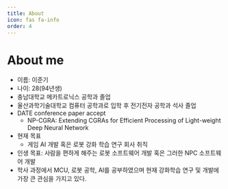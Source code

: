 ```yaml
---
title: About
icon: fas fa-info
order: 4
---
```


# About me
- 이름: 이준기
- 나이: 28(94년생)
- 충남대학교 메카트로닉스 공학과 졸업
- 울산과학기술대학교 컴퓨터 공학과로 입학 후 전기전자 공학과 석사 졸업
- DATE conference paper accept
	- NP-CGRA: Extending CGRAs for Efficient Processing of Light-weight Deep Neural Network
- 현재 목표
	- 게임 AI 개발 혹은 로봇 강화 학습 연구 회사 취직
- 인생 목표: 사람을 편하게 해주는 로봇 소프트웨어 개발 혹은 그러한 NPC 소프트웨어 개발
- 학사 과정에서 MCU, 로봇 공학, AI를 공부하였으며 현재 강화학습 연구 및 개발에 가장 큰 관심을 가지고 있다.


